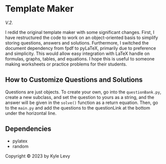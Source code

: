 # Template Maker
_V.2._

I redid the original template maker with some significant changes. First, I have restructured the code to work on an object-oriented basis to simplify storing questions, answers and solutions. Furthermore, I switched the document dependency from fpdf to pyLaTeX, primarily due to preference and simplicity. This would allow easy integration with LaTeX handle on formulas, graphs, tables, and equations. I hope this is useful to someone making worksheets or practice problems for their students.

## How to Customize Questions and Solutions
Questions are just objects. To create your own, go into the `questionBank.py`, create a new subclass, and set the question to yours as a string, and the answer will be given in the `solve()` function as a return equation. Then, go to the `main.py` and add the questions to the questionLink at the bottom under the horizontal line.

## Dependencies
* pylatex
* random

Copyright © 2023 by Kyle Levy

